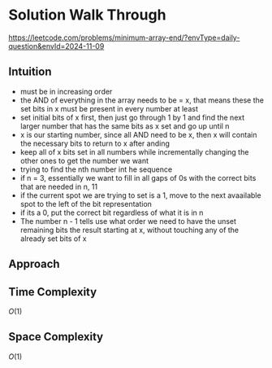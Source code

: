 # Solution Walk Through
https://leetcode.com/problems/minimum-array-end/?envType=daily-question&envId=2024-11-09

## Intuition
- must be in increasing order
- the AND of everything in the array needs to be = x, that means these the set bits in x must be present in every number at least
- set initial bits of x first, then just go through 1 by 1 and find the next larger number that has the same bits as x set and go up until n
- x is our starting number, since all AND need to be x, then x will contain the necessary bits to return to x after anding
- keep all of x bits set in all numbers while incrementally changing the other ones to get the number we want
- trying to find the nth number int he sequence
- if n = 3, essentially we want to fill in all gaps of 0s with the correct bits that are needed in n, 11
- if the current spot we are trying to set is a 1, move to the next avaailable spot to the left of the bit representation
- if its a 0, put the correct bit regardless of what it is in n
- The number n - 1 tells use what order we need to have the unset remaining bits the result starting at x, without touching any of the already set bits of x

## Approach

## Time Complexity
$O(1)$

## Space Complexity
$O(1)$




